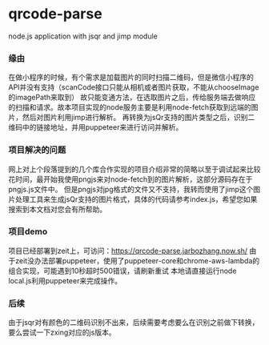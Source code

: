 # qrcode-parse
node.js application with jsqr and jimp module

### 缘由
在做小程序的时候，有个需求是加载图片的同时扫描二维码，但是微信小程序的API并没有支持（scanCode接口只能从相机或者图片获取，不能从chooseImage的imagePath来取到）
故只能变通方法，在选取图片之后，传给服务端去做响应的扫描和请求。故本项目实现的node服务主要是利用node-fetch获取到远端的图片，然后对图片利用jimp进行解析。
再转换为jsQr支持的图片类型之后，识别二维码中的链接地址，并用puppeteer来进行访问并解析。

### 项目解决的问题
网上对上个段落提到的几个库合作实现的项目介绍非常的简略以至于调试起来比较花时间，最开始我使用pngjs来对node-fetch到的图片解析，这部分源码存在于pngjs.js文件中。
但是pngjs对jpg格式的文件又不支持，我转而使用了jimp这个图片处理工具来生成jsQr支持的图片格式，具体的代码请参考index.js，希望您如果搜索到本文档对您会有所帮助。

### 项目demo
项目已经部署到zeit上，可访问：https://qrcode-parse.jarbozhang.now.sh/
由于zeit没办法部署puppeteer，使用了puppeteer-core和chrome-aws-lambda的组合实现，可能遇到10秒超时500错误，请刷新重试
本地请直接运行node local.js利用puppeteer来完成操作。

### 后续
由于jsqr对有颜色的二维码识别不出来，后续需要考虑要么在识别之前做下转换，要么尝试一下zxing对应的js版本。
